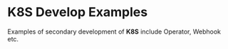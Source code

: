 # K8S Develop Examples 
Examples of secondary development of **K8S** include Operator, Webhook etc.
